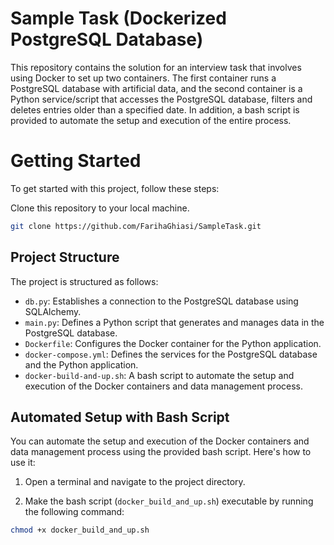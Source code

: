 # Sample Task (Dockerized PostgreSQL Database)

This repository contains the solution for an interview task that involves using Docker to set up two containers. The first container runs a PostgreSQL database with artificial data, and the second container is a Python service/script that accesses the PostgreSQL database, filters and deletes entries older than a specified date. In addition, a bash script is provided to automate the setup and execution of the entire process.

# Getting Started
To get started with this project, follow these steps:

Clone this repository to your local machine.

```bash
git clone https://github.com/FarihaGhiasi/SampleTask.git

```
## Project Structure

The project is structured as follows:

- `db.py`: Establishes a connection to the PostgreSQL database using SQLAlchemy.
- `main.py`: Defines a Python script that generates and manages data in the PostgreSQL database.
- `Dockerfile`: Configures the Docker container for the Python application.
- `docker-compose.yml`: Defines the services for the PostgreSQL database and the Python application.
- `docker-build-and-up.sh`: A bash script to automate the setup and execution of the Docker containers and data management process.

## Automated Setup with Bash Script

You can automate the setup and execution of the Docker containers and data management process using the provided bash script. Here's how to use it:


1. Open a terminal and navigate to the project directory.

2. Make the bash script (`docker_build_and_up.sh`) executable by running the following command:

```bash
chmod +x docker_build_and_up.sh

```



